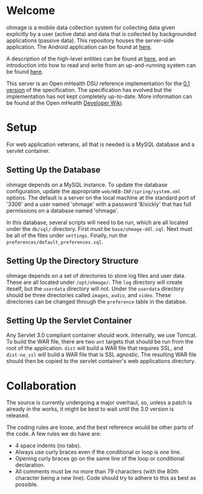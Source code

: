 # Welcome

ohmage is a mobile data collection system for collecting data given explicitly
by a user (active data) and data that is collected by backgrounded applications
(passive data). This repository houses the server-side application. The Android
application can be found at [here](https://github.com/ohmage/ohmageAndroidLib).

A description of the high-level entities can be found at [here](https://github.com/cens/ohmageServer/wiki/About-Users,-Classes-and-Campaigns),
and an introduction into how to read and write from an up-and-running system
can be found [here](https://github.com/cens/ohmageServer/wiki/About-the-Client-Server-Protocol-and-System-Entities).

This server is an Open mHealth DSU reference implementation for the [0.1 version](https://github.com/openmhealth/developer/wiki/DSU-API-0.1)
of the specification. The specification
has evolved but the implementation has not kept completely up-to-date. More
information can be found at the Open mHealth [Developer Wiki](https://github.com/openmhealth/developer/wiki).

# Setup

For web application veterans, all that is needed is a MySQL database and a
servlet container.

## Setting Up the Database

ohmage depends on a MySQL instance. To update the database configuration,
update the appropriate `web/WEB-INF/spring/system.xml` options. The default is a
server on the local machine at the standard port of '3306' and a user named
'ohmage' with a password '&!sickly' that has full permissions on a database
named 'ohmage'.

In this database, several scripts will need to be run, which are all located
under the `db/sql/` directory. First must be `base/ohmage-ddl.sql`. Next must
be all of the files under `settings`. Finally, run the
`preferences/default_preferences.sql`.

## Setting Up the Directory Structure

ohmage depends on a set of directories to store log files and user data. These
are all located under `/opt/ohmage/`. The `log` directory will create iteself,
but the `userdata` directory will not. Under the `userdata` directory should
be three directories called `images`, `audio`, and `video`. These directories
can be changed through the `preference` table in the databse.

## Setting Up the Servlet Container

Any Servlet 3.0 compliant container should work. Internally, we use Tomcat. To
build the WAR file, there are two `ant` targets that should be run from the
root of the application. `dist` will build a WAR file that requires SSL, and
`dist-no_ssl` will build a WAR file that is SSL agnostic. The resulting WAR
file should then be copied to the servlet container's web applications
directory.

# Collaboration

The source is currently undergoing a major overhaul, so, unless a patch is
already in the works, it might be best to wait until the 3.0 version is
released.

The coding rules are loose, and the best reference would be other parts of the
code. A few rules we do have are:
- 4 space indents (no tabs).
- Always use curly braces even if the conditional or loop is one line.
- Opening curly braces go on the same line of the loop or conditional
declaration.
- All comments must be no more than 79 characters (with the 80th character
being a new line). Code should try to adhere to this as best as possible.
